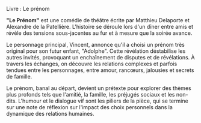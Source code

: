 
Livre : Le prénom

**"Le Prénom"** est une comédie de théâtre écrite par Matthieu Delaporte et Alexandre de la Patellière. L'histoire se déroule lors d'un dîner entre amis et révèle des tensions sous-jacentes au fur et à mesure que la soirée avance. 

Le personnage principal, Vincent, annonce qu'il a choisi un prénom très original pour son futur enfant, "Adolphe". Cette révélation déstabilise les autres invités, provoquant un enchaînement de disputes et de révélations. À travers les échanges, on découvre les relations complexes et parfois tendues entre les personnages, entre amour, rancœurs, jalousies et secrets de famille.

Le prénom, banal au départ, devient un prétexte pour explorer des thèmes plus profonds tels que l'amitié, la famille, les préjugés sociaux et les non-dits. L'humour et le dialogue vif sont les piliers de la pièce, qui se termine sur une note de réflexion sur l'impact des choix personnels dans la dynamique des relations humaines.